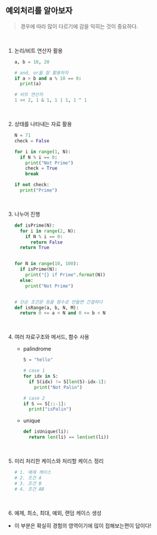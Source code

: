 ## 예외처리를 알아보자
   
> 경우에 따라 많이 다르기에 감을 익히는 것이 중요하다.
<br>

1. 논리/비트 연산자 활용

    ```python
    a, b = 10, 20

    # and, or을 잘 활용하자
    if a > b and a % 10 == 0:
      print(a)

    # 비트 연산자
    1 << 2, 1 & 1, 1 | 1, 1 ^ 1
    ```
<br>

2. 상태를 나타내는 자료 활용

    ```python
    N = 71
    check = False

    for i in range(1, N):
      if N % i == 0:
        print("Not Prime")
        check = True
        break

    if not check:
      print("Prime")
    ```
<br>

3. 나누어 진행

    ```python
    def isPrime(N):
      for i in range(2, N):
        if N % i == 0:
          return False
      return True


    for N in range(10, 100):
      if isPrime(N):
        print("{} if Prime".format(N))
      else:
        print("Not Prime")

    
    # 단순 조건문 등을 함수로 만들면 간결하다
    def isRange(a, b, N, M):
      return 0 <= a < N and 0 <= b < N
    ```
<br>

4. 여러 자료구조와 메서드, 함수 사용
  
    * palindrome
    
      ```python
      S = "hello"

      # case 1
      for idx in S:
        if S(idx) != S[len(S)-idx-1]:
          print("Not Palin")

      # case 2
      if S == S[::-1]:
        print("isPalin")
      ```

    * unique

      ```python
      def isUnique(li):
        return len(li) == len(set(li))
      ```
<br>

5. 미리 처리한 케이스와 처리할 케이스 정리

    ```python
    # 1. 예제 케이스
    # 2. 조건 A
    # 3. 조건 B
    # 4. 조건 AB
    ```
<br>

6. 예제, 최소, 최대, 예외, 랜덤 케이스 생성

  * 이 부분은 확실히 경험의 영역이기에 많이 접해보는편이 답이다!
